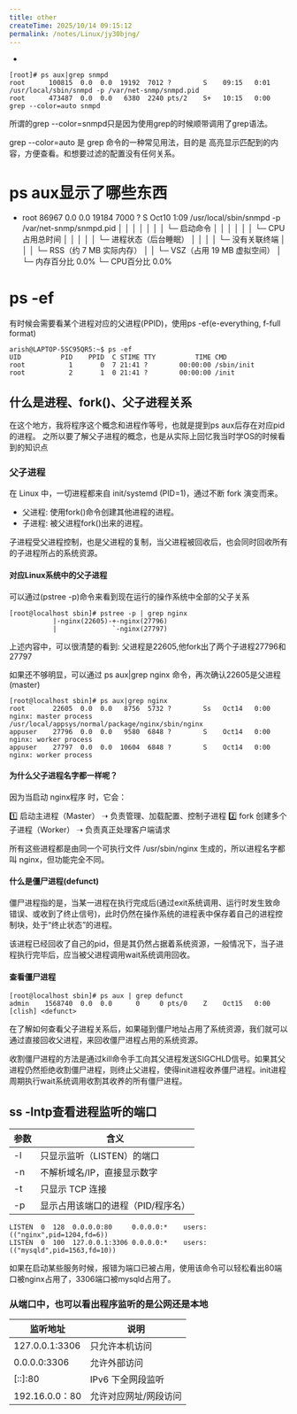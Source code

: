 ```yaml
---
title: other
createTime: 2025/10/14 09:15:12
permalink: /notes/Linux/jy30bjng/
---
```



- 
```ps的时候出来的color是啥
[root]# ps aux|grep snmpd
root      100815  0.0  0.0  19192  7012 ?        S    09:15   0:01 /usr/local/sbin/snmpd -p /var/net-snmp/snmpd.pid
root      473487  0.0  0.0   6380  2240 pts/2    S+   10:15   0:00 grep --color=auto snmpd
```
所谓的grep --color=snmpd只是因为使用grep的时候顺带调用了grep语法。

grep --color=auto 是 grep 命令的一种常见用法，目的是 高亮显示匹配到的内容，方便查看。和想要过滤的配置没有任何关系。

# ps aux显示了哪些东西
- root 86967  0.0  0.0  19184 7000 ?    S Oct10  1:09  /usr/local/sbin/snmpd -p /var/net-snmp/snmpd.pid
       │       │    │      │     │   │     │      └─ 启动命令
       │       │    │      │     │   │     └─ CPU占用总时间
       │       │    │      │     │   └─ 进程状态（后台睡眠）
       │       │    │      │     └─ 没有关联终端
       │       │    │      └─ RSS（约 7 MB 实际内存）
       │       │    └─ VSZ（占用 19 MB 虚拟空间）
       │       └─ 内存百分比 0.0%
       └─ CPU百分比 0.0%

# ps -ef
有时候会需要看某个进程对应的父进程(PPID)，使用ps -ef(e-everything, f-full format)
```
arish@LAPTOP-5SC95QR5:~$ ps -ef
UID          PID    PPID  C STIME TTY          TIME CMD
root           1       0  7 21:41 ?        00:00:00 /sbin/init
root           2       1  0 21:41 ?        00:00:00 /init
```

## 什么是进程、fork()、父子进程关系

在这个地方，我将程序这个概念和进程作等号，也就是提到ps aux后存在对应pid的进程。
之所以要了解父子进程的概念，也是从实际上回忆我当时学OS的时候看到的知识点

### 父子进程
在 Linux 中，一切进程都来自 init/systemd (PID=1)，通过不断 fork 演变而来。

- 父进程: 使用fork()命令创建其他进程的进程。
- 子进程: 被父进程fork()出来的进程。

子进程受父进程控制，也是父进程的复制，当父进程被回收后，也会同时回收所有的子进程所占的系统资源。

#### 对应Linux系统中的父子进程

可以通过(pstree -p)命令来看到现在运行的操作系统中全部的父子关系
```
[root@localhost sbin]# pstree -p | grep nginx
           |-nginx(22605)-+-nginx(27796)
           |              `-nginx(27797)
```
上述内容中，可以很清楚的看到: 父进程是22605,他fork出了两个子进程27796和27797

如果还不够明显，可以通过 ps aux|grep nginx 命令，再次确认22605是父进程(master)
```
[root@localhost sbin]# ps aux|grep nginx
root       22605  0.0  0.0   8756  5732 ?        Ss   Oct14   0:00 nginx: master process /usr/local/appsys/normal/package/nginx/sbin/nginx
appuser    27796  0.0  0.0   9580  6848 ?        S    Oct14   0:00 nginx: worker process
appuser    27797  0.0  0.0  10604  6848 ?        S    Oct14   0:00 nginx: worker process
```

#### 为什么父子进程名字都一样呢？
因为当启动 nginx程序 时，它会：

1️⃣ 启动主进程（Master） ➝ 负责管理、加载配置、控制子进程
2️⃣ fork 创建多个子进程（Worker） ➝ 负责真正处理客户端请求

所有这些进程都是由同一个可执行文件 /usr/sbin/nginx 生成的，所以进程名字都叫 nginx，但功能完全不同。

#### 什么是僵尸进程(defunct)
僵尸进程指的是，当某一进程在执行完成后(通过exit系统调用、运行时发生致命错误、或收到了终止信号)，此时仍然在操作系统的进程表中保存着自己的进程控制块，处于“终止状态”的进程。

该进程已经回收了自己的pid，但是其仍然占据着系统资源，一般情况下，当子进程执行完毕后，应当被父进程调用wait系统调用回收。

#### 查看僵尸进程
```
[root@localhost sbin]# ps aux | grep defunct
admin    1568740  0.0  0.0      0     0 pts/0    Z    Oct15   0:00 [clish] <defunct>
```

在了解如何查看父子进程关系后，如果碰到僵尸地址占用了系统资源，我们就可以通过直接回收父进程，来回收僵尸进程占用的系统资源。

收割僵尸进程的方法是通过kill命令手工向其父进程发送SIGCHLD信号。如果其父进程仍然拒绝收割僵尸进程，则终止父进程，使得init进程收养僵尸进程。init进程周期执行wait系统调用收割其收养的所有僵尸进程。

## ss -lntp查看进程监听的端口

|参数|含义|
|----|----|
|-l|只显示监听（LISTEN）的端口|
|-n|不解析域名/IP，直接显示数字|
|-t|只显示 TCP 连接|
|-p|显示占用该端口的进程（PID/程序名）|

```输出示例
LISTEN  0  128  0.0.0.0:80     0.0.0.0:*    users:(("nginx",pid=1204,fd=6))
LISTEN  0  100  127.0.0.1:3306 0.0.0.0:*    users:(("mysqld",pid=1563,fd=10))
```
如果在启动某些服务时候，报错为端口已被占用，使用该命令可以轻松看出80端口被nginx占用了，3306端口被mysqld占用了。

### 从端口中，也可以看出程序监听的是公网还是本地

|监听地址|说明|
|------|------|
|127.0.0.1:3306|只允许本机访问|
|0.0.0.0:3306|允许外部访问|
|[::]:80|IPv6 下全网段监听|
|192.16.0.0：80|允许对应网址/网段访问|

